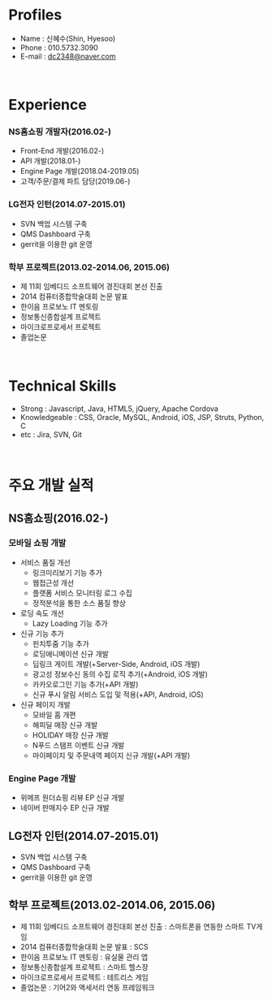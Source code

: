 # Profiles
* Name : 신혜수(Shin, Hyesoo)
* Phone : 010.5732.3090
* E-mail : dc2348@naver.com

<br>

# Experience
### NS홈쇼핑 개발자(2016.02-)
* Front-End 개발(2016.02-)
* API 개발(2018.01-)
* Engine Page 개발(2018.04-2019.05)
* 고객/주문/결제 파트 담당(2019.06-)

### LG전자 인턴(2014.07-2015.01)
* SVN 백업 시스템 구축
* QMS Dashboard 구축
* gerrit을 이용한 git 운영

### 학부 프로젝트(2013.02-2014.06, 2015.06)
* 제 11회 임베디드 소프트웨어 경진대회 본선 진출
* 2014 컴퓨터종합학술대회 논문 발표
* 한이음 프로보노 IT 멘토링
* 정보통신종합설계 프로젝트
* 마이크로프로세서 프로젝트
* 졸업논문

<br>

# Technical Skills
* Strong : Javascript, Java, HTML5, jQuery, Apache Cordova
* Knowledgeable : CSS, Oracle, MySQL, Android, iOS, JSP, Struts, Python, C
* etc : Jira, SVN, Git

<br>

# 주요 개발 실적
## NS홈쇼핑(2016.02-)
### 모바일 쇼핑 개발
* 서비스 품질 개선
    * 링크미리보기 기능 추가
    * 웹접근성 개선
    * 플랫폼 서비스 모니터링 로그 수집
    * 정적분석을 통한 소스 품질 향상
* 로딩 속도 개선
    * Lazy Loading 기능 추가
* 신규 기능 추가
    * 핀치투줌 기능 추가
    * 로딩애니메이션 신규 개발
    * 딥링크 게이트 개발(+Server-Side, Android, iOS 개발)
    * 광고성 정보수신 동의 수집 로직 추가(+Android, iOS 개발)
    * 카카오로그인 기능 추가(+API 개발)
    * 신규 푸시 알림 서비스 도입 및 적용(+API, Android, iOS)
* 신규 페이지 개발
    * 모바일 홈 개편
    * 해피딜 매장 신규 개발
    * HOLIDAY 매장 신규 개발
    * N푸드 스탬프 이벤트 신규 개발
    * 마이페이지 및 주문내역 페이지 신규 개발(+API 개발)


### Engine Page 개발
* 위메프 원더쇼핑 리뷰 EP 신규 개발
* 네이버 판매지수 EP 신규 개발


## LG전자 인턴(2014.07-2015.01)
* SVN 백업 시스템 구축
* QMS Dashboard 구축
* gerrit을 이용한 git 운영


## 학부 프로젝트(2013.02-2014.06, 2015.06)
* 제 11회 임베디드 소프트웨어 경진대회 본선 진출 : 스마트폰을 연동한 스마트 TV게임
* 2014 컴퓨터종합학술대회 논문 발표 : SCS
* 한이음 프로보노 IT 멘토링 : 유실물 관리 앱
* 정보통신종합설계 프로젝트 : 스마트 헬스장
* 마이크로프로세서 프로젝트 : 테트리스 게임
* 졸업논문 : 기어2와 액세서리 연동 프레임워크
